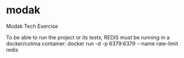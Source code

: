 # modak
Modak Tech Exercise

To be able to run the project or its tests, REDIS must be running in a docker/colima container: 
docker run -d -p 6379:6379 --name rate-limit redis

